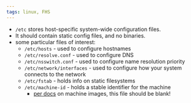 ```yaml
---
tags: linux, FHS
---
```


- `/etc` stores host-specific system-wide configuration files.
- It should contain static config files, and no binaries.
- some particular files of interest:
	- `/etc/hosts` - used to configure hostnames
	- `/etc/resolve.conf` - used to configure DNS
	- `/etc/nsswitch.conf` - used to configure name resolution priority
	- `/etc/network/interfaces` - used to configure how your system connects to the network
	- `/etc/fstab` - holds info on static filesystems
	- `/etc/machine-id` - holds a stable identifier for the machine
		- [per docs](https://www.freedesktop.org/software/systemd/man/latest/machine-id.html) on machine images, this file should be blank!